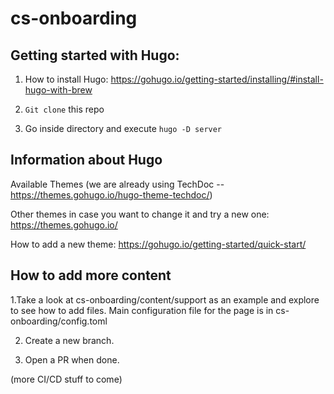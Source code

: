 # cs-onboarding

## Getting started with Hugo:

1. How to install Hugo:
https://gohugo.io/getting-started/installing/#install-hugo-with-brew

2. ```Git clone``` this repo

3. Go inside directory and execute ```hugo -D server```

## Information about Hugo

Available Themes (we are already using TechDoc -- https://themes.gohugo.io/hugo-theme-techdoc/)

Other themes in case you want to change it and try a new one:
https://themes.gohugo.io/

How to add a new theme:
https://gohugo.io/getting-started/quick-start/

## How to add more content

1.Take a look at cs-onboarding/content/support as an example and explore to see how to add files. Main configuration file for the page is in cs-onboarding/config.toml

2. Create a new branch.

3. Open a PR when done.

(more CI/CD stuff to come)







